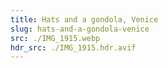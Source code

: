 ```yaml
---
title: Hats and a gondola, Venice
slug: hats-and-a-gondola-venice
src: ./IMG_1915.webp
hdr_src: ./IMG_1915.hdr.avif
---
```

